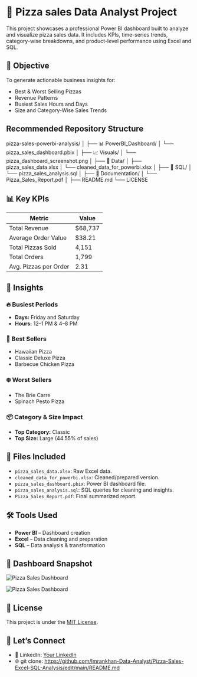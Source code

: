 # 🍕 Pizza sales Data Analyst Project

This project showcases a professional Power BI dashboard built to analyze and visualize pizza sales data. It includes KPIs, time-series trends, category-wise breakdowns, and product-level performance using Excel and SQL.

## 🎯 Objective

To generate actionable business insights for:
- Best & Worst Selling Pizzas
- Revenue Patterns
- Busiest Sales Hours and Days
- Size and Category-Wise Sales Trends

##  Recommended Repository Structure

pizza-sales-powerbi-analysis/
│
├── 📊 PowerBI_Dashboard/
│   └── pizza_sales_dashboard.pbix
│
├── 📈 Visuals/
│   └── pizza_dashboard_screenshot.png
│
├── 📂 Data/
│   ├── pizza_sales_data.xlsx
│   └── cleaned_data_for_powerbi.xlsx
│
├── 📜 SQL/
│   └── pizza_sales_analysis.sql
│
├── 📘 Documentation/
│   └── Pizza_Sales_Report.pdf
│
├── README.md
└── LICENSE

## 📊 Key KPIs

| Metric                   | Value    |
|--------------------------|----------|
| Total Revenue            | $68,737  |
| Average Order Value      | $38.21   |
| Total Pizzas Sold        | 4,151    |
| Total Orders             | 1,799    |
| Avg. Pizzas per Order    | 2.31     |

## 🧠 Insights

### 🔥 Busiest Periods
- **Days:** Friday and Saturday
- **Hours:** 12–1 PM & 4–8 PM

### 🍕 Best Sellers
- Hawaiian Pizza
- Classic Deluxe Pizza
- Barbecue Chicken Pizza

### ❄️ Worst Sellers
- The Brie Carre
- Spinach Pesto Pizza

### 📦 Category & Size Impact
- **Top Category:** Classic
- **Top Size:** Large (44.55% of sales)

## 📂 Files Included

- `pizza_sales_data.xlsx`: Raw Excel data.
- `cleaned_data_for_powerbi.xlsx`: Cleaned/prepared version.
- `pizza_sales_dashboard.pbix`: Power BI dashboard file.
- `pizza_sales_analysis.sql`: SQL queries for cleaning and insights.
- `Pizza_Sales_Report.pdf`: Final summarized report.

## 🛠 Tools Used
- **Power BI** – Dashboard creation
- **Excel** – Data cleaning and preparation
- **SQL** – Data analysis & transformation

## 📸 Dashboard Snapshot

![Pizza Sales Dashboard](Visuals/pizza_dashboard_screenshot.png)

![Pizza Sales Dashboard](https://github.com/user-attachments/assets/781d71cd-f62a-46ee-9448-ddc876e8b872)






## 📄 License
This project is under the [MIT License](LICENSE).

## 🤝 Let’s Connect

- 🔗 LinkedIn: [Your LinkedIn](https://www.linkedin.com/in/your-profile)
- 🌐 git clone: https://github.com/Imrankhan-Data-Analyst/Pizza-Sales-Excel-SQL-Analysis/edit/main/README.md


